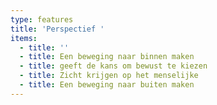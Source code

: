 ```yaml
---
type: features
title: 'Perspectief '
items:
  - title: ''
  - title: Een beweging naar binnen maken
  - title: geeft de kans om bewust te kiezen
  - title: Zicht krijgen op het menselijke
  - title: Een beweging naar buiten maken
---
```

